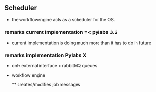 ## Scheduler

* the workflowengine acts as a scheduler for the OS.


### remarks current implementation =< pylabs 3.2

* current implementation is doing much more than it has to do in future


### remarks implementation Pylabs X

* only external interface = rabbitMQ queues
* workflow engine

    ** creates/modifies job messages 
